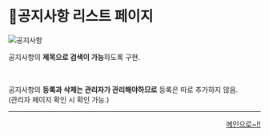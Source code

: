 # 📌공지사항 리스트 페이지   

![공지사항](https://user-images.githubusercontent.com/88878686/180649712-60aab686-2e63-420a-ae7a-5a7d62304cdb.JPG)   

공지사항의 **제목으로 검색이 가능**하도록 구현.   

<br>

공지사항의 **등록과 삭제는 관리자가 관리해야하므로** 등록은 따로 추가하지 않음.   
(관리자 페이지 확인 시 확인 가능.)

***
<div align="right">   
  
[메인으로~!!](https://github.com/Runu09/finalproject/blob/main/%EA%B5%AC%ED%98%84%EC%84%A4%EB%AA%85/%ED%9A%8C%EC%9B%90%EB%A9%94%EC%9D%B8.md)   

</div>
